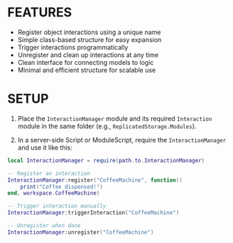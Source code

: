 # FEATURES

- Register object interactions using a unique name
- Simple class-based structure for easy expansion
- Trigger interactions programmatically
- Unregister and clean up interactions at any time
- Clean interface for connecting models to logic
- Minimal and efficient structure for scalable use

# SETUP

1. Place the `InteractionManager` module and its required `Interaction` module in the same folder (e.g., `ReplicatedStorage.Modules`).

2. In a server-side Script or ModuleScript, require the `InteractionManager` and use it like this:

```lua
local InteractionManager = require(path.to.InteractionManager)

-- Register an interaction
InteractionManager:register("CoffeeMachine", function()
    print("Coffee dispensed!")
end, workspace.CoffeeMachine)

-- Trigger interaction manually
InteractionManager:triggerInteraction("CoffeeMachine")

-- Unregister when done
InteractionManager:unregister("CoffeeMachine")
